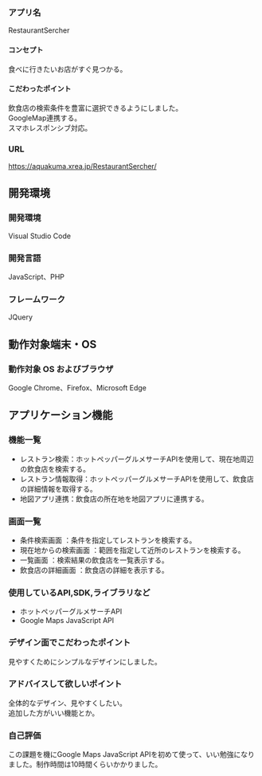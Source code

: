 ### アプリ名
RestaurantSercher

#### コンセプト
食べに行きたいお店がすぐ見つかる。

#### こだわったポイント
飲食店の検索条件を豊富に選択できるようにしました。  
GoogleMap連携する。  
スマホレスポンシブ対応。

### URL
https://aquakuma.xrea.jp/RestaurantSercher/



## 開発環境
### 開発環境
Visual Studio Code

### 開発言語
JavaScript、PHP

### フレームワーク
JQuery

## 動作対象端末・OS
### 動作対象 OS およびブラウザ
Google Chrome、Firefox、Microsoft Edge

## アプリケーション機能

### 機能一覧
- レストラン検索：ホットペッパーグルメサーチAPIを使用して、現在地周辺の飲食店を検索する。
- レストラン情報取得：ホットペッパーグルメサーチAPIを使用して、飲食店の詳細情報を取得する。
- 地図アプリ連携：飲食店の所在地を地図アプリに連携する。


### 画面一覧
- 条件検索画面 ：条件を指定してレストランを検索する。
- 現在地からの検索画面 ：範囲を指定して近所のレストランを検索する。
- 一覧画面 ：検索結果の飲食店を一覧表示する。
- 飲食店の詳細画面 ：飲食店の詳細を表示する。

### 使用しているAPI,SDK,ライブラリなど
- ホットペッパーグルメサーチAPI
- Google Maps JavaScript API

### デザイン面でこだわったポイント
見やすくためにシンプルなデザインにしました。

### アドバイスして欲しいポイント
全体的なデザイン、見やすくしたい。  
追加した方がいい機能とか。

### 自己評価
この課題を機にGoogle Maps JavaScript APIを初めて使って、いい勉強になりました。制作時間は10時間くらいかかりました。